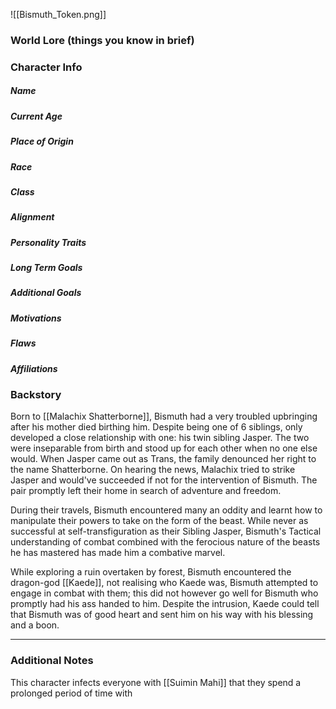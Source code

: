 ![[Bismuth_Token.png]]
### World Lore (things you know in brief)


### Character Info

##### Name 


##### Current Age


##### Place of Origin


##### Race


##### Class


##### Alignment


##### Personality Traits


##### Long Term Goals


##### Additional Goals


##### Motivations


##### Flaws


##### Affiliations


### Backstory

Born to [[Malachix Shatterborne]], Bismuth had a very troubled upbringing after his mother died birthing him. Despite being one of 6 siblings, only developed a close relationship with one: his twin sibling Jasper. The two were inseparable from birth and stood up for each other when no one else would. When Jasper came out as Trans, the family denounced her right to the name Shatterborne. On hearing the news, Malachix tried to strike Jasper and would've succeeded if not for the intervention of Bismuth. The pair promptly left their home in search of adventure and freedom. 

During their travels, Bismuth encountered many an oddity and learnt how to manipulate their powers to take on the form of the beast. While never as successful at self-transfiguration as their Sibling Jasper, Bismuth's Tactical understanding of combat combined with the ferocious nature of the beasts he has mastered has made him a combative marvel. 

While exploring a ruin overtaken by forest, Bismuth encountered the dragon-god [[Kaede]], not realising who Kaede was, Bismuth attempted to engage in combat with them; this did not however go well for Bismuth who promptly had his ass handed to him. Despite the intrusion, Kaede could tell that Bismuth was of good heart and sent him on his way with his blessing and a boon.

---
### Additional Notes
This character infects everyone with [[Suimin Mahi]] that they spend a prolonged period of time with